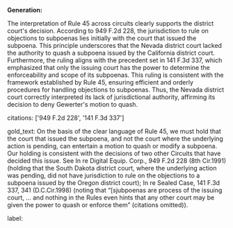 **Generation:**

The interpretation of Rule 45 across circuits clearly supports the district court's decision. According to 949 F.2d 228, the jurisdiction to rule on objections to subpoenas lies initially with the court that issued the subpoena. This principle underscores that the Nevada district court lacked the authority to quash a subpoena issued by the California district court. Furthermore, the ruling aligns with the precedent set in 141 F.3d 337, which emphasized that only the issuing court has the power to determine the enforceability and scope of its subpoenas. This ruling is consistent with the framework established by Rule 45, ensuring efficient and orderly procedures for handling objections to subpoenas. Thus, the Nevada district court correctly interpreted its lack of jurisdictional authority, affirming its decision to deny Gewerter's motion to quash.

citations: ['949 F.2d 228', '141 F.3d 337']

gold_text: On the basis of the clear language of Rule 45, we must hold that the court that issued the subpoena, and not the court where the underlying action is pending, can entertain a motion to quash or modify a subpoena. Our holding is consistent with the decisions of two other Circuits that have decided this issue. See In re Digital Equip. Corp., 949 F.2d 228 (8th Cir.1991) (holding that the South Dakota district court, where the underlying action was pending, did not have jurisdiction to rule on the objections to a subpoena issued by the Oregon district court); In re Sealed Case, 141 F.3d 337, 341 (D.C.Cir.1998) (noting that “[sjubpoenas are process of the issuing court, ... and nothing in the Rules even hints that any other court may be given the power to quash or enforce them” (citations omitted)).

label: 